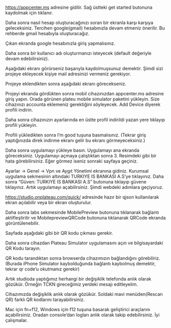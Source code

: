 https://appcenter.ms adresine gidilir. Sağ üstteki get started butonuna kaydolmak için tıklanır.

Daha sonra nasıl hesap oluşturacağınızı soran bir ekranla karşı karşıya geleceksiniz. Tercihen
google(gmail) hesabınızla devam etmeniz önerilir. Bu rehberde gmail hesabıyla oluşturacağız.

Çıkan ekranda google hesabınızla giriş yapmalısınız.

Daha sonra bir kullanıcı adı oluşturmanızı isteyecek (default değeriyle devam edebilirsiniz).

Aşağıdaki ekranı görürseniz başarıyla kaydolmuşsunuz demektir. Şimdi sizi projeye ekleyecek kişiye
mail adresinizi vermeniz gerekiyor.

Projeye eklendikten sonra aşağıdaki ekranı görecekseniz.

Projeyi ekranda gördükten sonra mobil cihazınızdan appcenter.ms adresine giriş yapın. Orada
görünen plateu mobile simulator paketini yükleyin. Size cihazınızı accounta eklemeniz gerektiğini
söyleyecek. Add Device diyerek profili indirin.

Daha sonra cihazınızın ayarlarında en üstte profil indirildi yazan yere tıklayıp profili yükleyin.

Profili yükledikten sonra I’m good tuşuna basmalısınız. (Tekrar giriş yaptığınızda direk indirme ekranı
gelir bu ekranı görmeyeceksiniz.)

Daha sonra uygulamayı yükleye basın. Uygulamayı ana ekranda göreceksiniz. Uygulamayı açmaya
çalıştıktan sonra 3. Resimdeki gibi bir hata görebilirsiniz. Eğer görmez iseniz sonraki sayfaya geçiniz.

Ayarlar -> Genel -> Vpn ve Aygıt Yönetimi ekranına gidiniz. Kurumsal uygulama sekmesinin altındaki
TURKIYE IS BANKASI A.S’ye tıklayınız. Daha sonra “Güven: TURKIYE IS BANKASI A.S” butonuna tıklayıp
güvene tıklayınız. Artık uygulamayı açabilirsiniz. Şimdi webdeki adımlara geçiyoruz.

https://studio.onplateau.com/quick/ adresinde hazır bir qjson kullanılarak ekran açılabilir veya bir
ekran oluşturulur.

Daha sonra labs sekmesinde MobilePreview butonuna tıklanarak bağlantı aktifleştirilir ve
MobilepreviewQRCode butonuna tıklanarak QRCode ekranda görüntülenebilir.

Sayfada aşağıdaki gibi bir QR kodu çıkması gerekir.

Daha sonra cihazdan Plateau Simulator uygulamasını açın ve bilgisayardaki QR Kodu tarayın.

QR kodu tarandıktan sonra browserda cihazımızın bağlandığını görebiliriz. (Burada iPhone Simulator
kaybolduğunda bağlantı kaybolmuş demektir, tekrar qr code’u okutmanız gerekir)

Artık studioda yaptığımız herhangi bir değişiklik telefonda anlık olarak gözükür. Örneğin TCKN
gireceğimiz yerdeki mesajı editleyelim.

Cihazımızda değişiklik anlık olarak gözükür. Soldaki mavi menüden(Rescan QR) farklı QR kodlarını
tarayabilirsiniz.

Mac için fn+f12, Windows için f12 tuşuna basarak geliştirici araçlarını açabilirsiniz. Oradan
console’dan logları anlık olarak takip edebilirsiniz. İyi çalışmalar.
